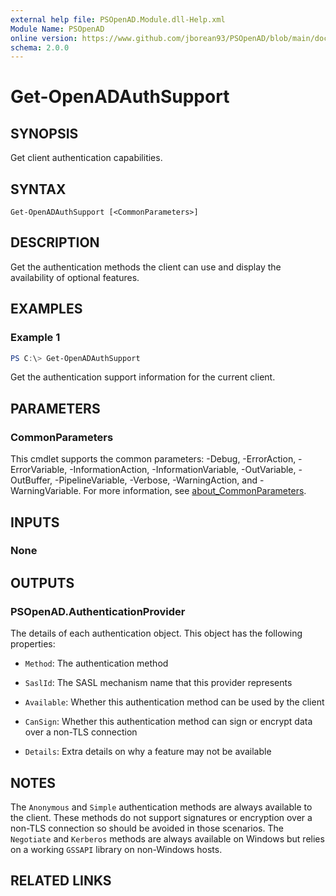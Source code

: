 ```yaml
---
external help file: PSOpenAD.Module.dll-Help.xml
Module Name: PSOpenAD
online version: https://www.github.com/jborean93/PSOpenAD/blob/main/docs/en-US/Get-OpenADAuthSupport.md
schema: 2.0.0
---
```


# Get-OpenADAuthSupport

## SYNOPSIS
Get client authentication capabilities.

## SYNTAX

```
Get-OpenADAuthSupport [<CommonParameters>]
```

## DESCRIPTION
Get the authentication methods the client can use and display the availability of optional features.

## EXAMPLES

### Example 1
```powershell
PS C:\> Get-OpenADAuthSupport
```

Get the authentication support information for the current client.

## PARAMETERS

### CommonParameters
This cmdlet supports the common parameters: -Debug, -ErrorAction, -ErrorVariable, -InformationAction, -InformationVariable, -OutVariable, -OutBuffer, -PipelineVariable, -Verbose, -WarningAction, and -WarningVariable. For more information, see [about_CommonParameters](http://go.microsoft.com/fwlink/?LinkID=113216).

## INPUTS

### None
## OUTPUTS

### PSOpenAD.AuthenticationProvider
The details of each authentication object. This object has the following properties:

+ `Method`: The authentication method

+ `SaslId`: The SASL mechanism name that this provider represents

+ `Available`: Whether this authentication method can be used by the client

+ `CanSign`: Whether this authentication method can sign or encrypt data over a non-TLS connection

+ `Details`: Extra details on why a feature may not be available

## NOTES
The `Anonymous` and `Simple` authentication methods are always available to the client.
These methods do not support signatures or encryption over a non-TLS connection so should be avoided in those scenarios.
The `Negotiate` and `Kerberos` methods are always available on Windows but relies on a working `GSSAPI` library on non-Windows hosts.

## RELATED LINKS
